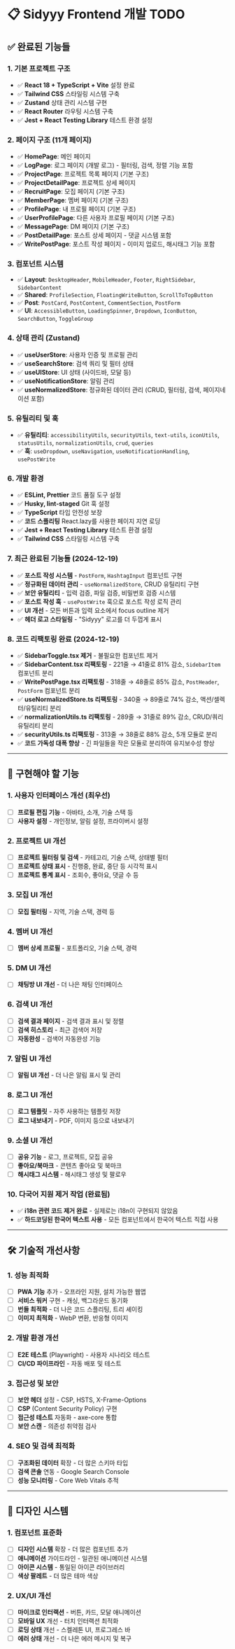 # 📋 Sidyyy Frontend 개발 TODO

## ✅ 완료된 기능들

### 1. 기본 프로젝트 구조

- ✅ **React 18 + TypeScript + Vite** 설정 완료
- ✅ **Tailwind CSS** 스타일링 시스템 구축
- ✅ **Zustand** 상태 관리 시스템 구현
- ✅ **React Router** 라우팅 시스템 구축
- ✅ **Jest + React Testing Library** 테스트 환경 설정

### 2. 페이지 구조 (11개 페이지)

- ✅ **HomePage**: 메인 페이지
- ✅ **LogPage**: 로그 페이지 (개발 로그) - 필터링, 검색, 정렬 기능 포함
- ✅ **ProjectPage**: 프로젝트 목록 페이지 (기본 구조)
- ✅ **ProjectDetailPage**: 프로젝트 상세 페이지
- ✅ **RecruitPage**: 모집 페이지 (기본 구조)
- ✅ **MemberPage**: 멤버 페이지 (기본 구조)
- ✅ **ProfilePage**: 내 프로필 페이지 (기본 구조)
- ✅ **UserProfilePage**: 다른 사용자 프로필 페이지 (기본 구조)
- ✅ **MessagePage**: DM 페이지 (기본 구조)
- ✅ **PostDetailPage**: 포스트 상세 페이지 - 댓글 시스템 포함
- ✅ **WritePostPage**: 포스트 작성 페이지 - 이미지 업로드, 해시태그 기능 포함

### 3. 컴포넌트 시스템

- ✅ **Layout**: `DesktopHeader`, `MobileHeader`, `Footer`, `RightSidebar`, `SidebarContent`
- ✅ **Shared**: `ProfileSection`, `FloatingWriteButton`, `ScrollToTopButton`
- ✅ **Post**: `PostCard`, `PostContent`, `CommentSection`, `PostForm`
- ✅ **UI**: `AccessibleButton`, `LoadingSpinner`, `Dropdown`, `IconButton`, `SearchButton`, `ToggleGroup`

### 4. 상태 관리 (Zustand)

- ✅ **useUserStore**: 사용자 인증 및 프로필 관리
- ✅ **useSearchStore**: 검색 쿼리 및 필터 상태
- ✅ **useUIStore**: UI 상태 (사이드바, 모달 등)
- ✅ **useNotificationStore**: 알림 관리
- ✅ **useNormalizedStore**: 정규화된 데이터 관리 (CRUD, 필터링, 검색, 페이지네이션 포함)

### 5. 유틸리티 및 훅

- ✅ **유틸리티**: `accessibilityUtils`, `securityUtils`, `text-utils`, `iconUtils`, `statusUtils`, `normalizationUtils`, `crud`, `queries`
- ✅ **훅**: `useDropdown`, `useNavigation`, `useNotificationHandling`, `usePostWrite`

### 6. 개발 환경

- ✅ **ESLint, Prettier** 코드 품질 도구 설정
- ✅ **Husky, lint-staged** Git 훅 설정
- ✅ **TypeScript** 타입 안전성 보장
- ✅ **코드 스플리팅** React.lazy를 사용한 페이지 지연 로딩
- ✅ **Jest + React Testing Library** 테스트 환경 설정
- ✅ **Tailwind CSS** 스타일링 시스템 구축

### 7. 최근 완료된 기능들 (2024-12-19)

- ✅ **포스트 작성 시스템** - `PostForm`, `HashtagInput` 컴포넌트 구현
- ✅ **정규화된 데이터 관리** - `useNormalizedStore`, CRUD 유틸리티 구현
- ✅ **보안 유틸리티** - 입력 검증, 파일 검증, 비밀번호 검증 시스템
- ✅ **포스트 작성 훅** - `usePostWrite` 훅으로 포스트 작성 로직 관리
- ✅ **UI 개선** - 모든 버튼과 입력 요소에서 focus outline 제거
- ✅ **헤더 로고 스타일링** - "Sidyyy" 로고를 더 두껍게 표시

### 8. 코드 리팩토링 완료 (2024-12-19)

- ✅ **SidebarToggle.tsx 제거** - 불필요한 컴포넌트 제거
- ✅ **SidebarContent.tsx 리팩토링** - 221줄 → 41줄로 81% 감소, `SidebarItem` 컴포넌트 분리
- ✅ **WritePostPage.tsx 리팩토링** - 318줄 → 48줄로 85% 감소, `PostHeader`, `PostForm` 컴포넌트 분리
- ✅ **useNormalizedStore.ts 리팩토링** - 340줄 → 89줄로 74% 감소, 액션/셀렉터/유틸리티 분리
- ✅ **normalizationUtils.ts 리팩토링** - 289줄 → 31줄로 89% 감소, CRUD/쿼리 유틸리티 분리
- ✅ **securityUtils.ts 리팩토링** - 313줄 → 38줄로 88% 감소, 5개 모듈로 분리
- ✅ **코드 가독성 대폭 향상** - 긴 파일들을 작은 모듈로 분리하여 유지보수성 향상

---

## 📝 구현해야 할 기능

### 1. 사용자 인터페이스 개선 (최우선)

- [ ] **프로필 편집 기능** - 아바타, 소개, 기술 스택 등
- [ ] **사용자 설정** - 개인정보, 알림 설정, 프라이버시 설정

### 2. 프로젝트 UI 개선

- [ ] **프로젝트 필터링 및 검색** - 카테고리, 기술 스택, 상태별 필터
- [ ] **프로젝트 상태 표시** - 진행중, 완료, 중단 등 시각적 표시
- [ ] **프로젝트 통계 표시** - 조회수, 좋아요, 댓글 수 등

### 3. 모집 UI 개선

- [ ] **모집 필터링** - 지역, 기술 스택, 경력 등

### 4. 멤버 UI 개선

- [ ] **멤버 상세 프로필** - 포트폴리오, 기술 스택, 경력

### 5. DM UI 개선

- [ ] **채팅방 UI 개선** - 더 나은 채팅 인터페이스

### 6. 검색 UI 개선

- [ ] **검색 결과 페이지** - 검색 결과 표시 및 정렬
- [ ] **검색 히스토리** - 최근 검색어 저장
- [ ] **자동완성** - 검색어 자동완성 기능

### 7. 알림 UI 개선

- [ ] **알림 UI 개선** - 더 나은 알림 표시 및 관리

### 8. 로그 UI 개선

- [ ] **로그 템플릿** - 자주 사용하는 템플릿 저장
- [ ] **로그 내보내기** - PDF, 이미지 등으로 내보내기

### 9. 소셜 UI 개선

- [ ] **공유 기능** - 로그, 프로젝트, 모집 공유
- [ ] **좋아요/북마크** - 콘텐츠 좋아요 및 북마크
- [ ] **해시태그 시스템** - 해시태그 생성 및 팔로우

### 10. 다국어 지원 제거 작업 (완료됨)

- ✅ **i18n 관련 코드 제거 완료** - 실제로는 i18n이 구현되지 않았음
- ✅ **하드코딩된 한국어 텍스트 사용** - 모든 컴포넌트에서 한국어 텍스트 직접 사용

---

## 🛠️ 기술적 개선사항

### 1. 성능 최적화

- [ ] **PWA 기능** 추가 - 오프라인 지원, 설치 가능한 웹앱
- [ ] **서비스 워커** 구현 - 캐싱, 백그라운드 동기화
- [ ] **번들 최적화** - 더 나은 코드 스플리팅, 트리 셰이킹
- [ ] **이미지 최적화** - WebP 변환, 반응형 이미지

### 2. 개발 환경 개선

- [ ] **E2E 테스트** (Playwright) - 사용자 시나리오 테스트
- [ ] **CI/CD 파이프라인** - 자동 배포 및 테스트

### 3. 접근성 및 보안

- [ ] **보안 헤더** 설정 - CSP, HSTS, X-Frame-Options
- [ ] **CSP** (Content Security Policy) 구현
- [ ] **접근성 테스트** 자동화 - axe-core 통합
- [ ] **보안 스캔** - 의존성 취약점 검사

### 4. SEO 및 검색 최적화

- [ ] **구조화된 데이터** 확장 - 더 많은 스키마 타입
- [ ] **검색 콘솔** 연동 - Google Search Console
- [ ] **성능 모니터링** - Core Web Vitals 추적

---

## 🎨 디자인 시스템

### 1. 컴포넌트 표준화

- [ ] **디자인 시스템** 확장 - 더 많은 컴포넌트 추가
- [ ] **애니메이션** 가이드라인 - 일관된 애니메이션 시스템
- [ ] **아이콘 시스템** - 통일된 아이콘 라이브러리
- [ ] **색상 팔레트** - 더 많은 테마 색상

### 2. UX/UI 개선

- [ ] **마이크로 인터랙션** - 버튼, 카드, 모달 애니메이션
- [ ] **모바일 UX** 개선 - 터치 인터랙션 최적화
- [ ] **로딩 상태** 개선 - 스켈레톤 UI, 프로그레스 바
- [ ] **에러 상태** 개선 - 더 나은 에러 메시지 및 복구
